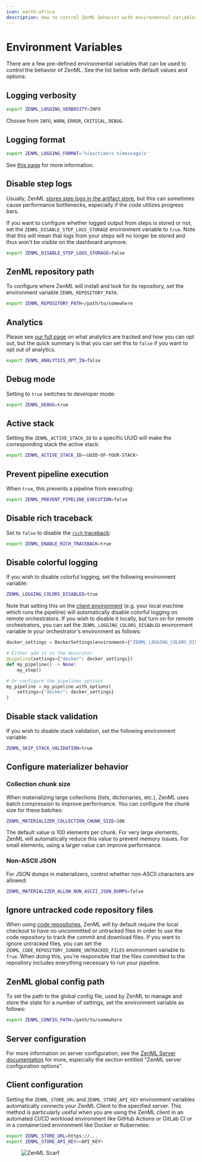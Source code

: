 ```yaml
---
icon: earth-africa
description: How to control ZenML behavior with environmental variables.
---
```


# Environment Variables

There are a few pre-defined environmental variables that can be used to control the behavior of ZenML. See the list below with default values and options:

## Logging verbosity

```bash
export ZENML_LOGGING_VERBOSITY=INFO
```

Choose from `INFO`, `WARN`, `ERROR`, `CRITICAL`, `DEBUG`.

## Logging format

```bash
export ZENML_LOGGING_FORMAT='%(asctime)s %(message)s'
```

See [this page](../how-to/control-logging/set-logging-format.md) for more information.

## Disable step logs

Usually, ZenML [stores step logs in the artifact store](../how-to/control-logging/enable-or-disable-logs-storing.md), but this can sometimes cause performance bottlenecks, especially if the code utilizes progress bars.

If you want to configure whether logged output from steps is stored or not, set the `ZENML_DISABLE_STEP_LOGS_STORAGE` environment variable to `true`. Note that this will mean that logs from your steps will no longer be stored and thus won't be visible on the dashboard anymore.

```bash
export ZENML_DISABLE_STEP_LOGS_STORAGE=false
```

## ZenML repository path

To configure where ZenML will install and look for its repository, set the environment variable `ZENML_REPOSITORY_PATH`.

```bash
export ZENML_REPOSITORY_PATH=/path/to/somewhere
```

## Analytics

Please see [our full page](global-settings.md#usage-analytics) on what analytics are tracked and how you can opt out, but the quick summary is that you can set this to `false` if you want to opt out of analytics.

```bash
export ZENML_ANALYTICS_OPT_IN=false
```

## Debug mode

Setting to `true` switches to developer mode:

```bash
export ZENML_DEBUG=true
```

## Active stack

Setting the `ZENML_ACTIVE_STACK_ID` to a specific UUID will make the corresponding stack the active stack:

```bash
export ZENML_ACTIVE_STACK_ID=<UUID-OF-YOUR-STACK>
```

## Prevent pipeline execution

When `true`, this prevents a pipeline from executing:

```bash
export ZENML_PREVENT_PIPELINE_EXECUTION=false
```

## Disable rich traceback

Set to `false` to disable the [`rich` traceback](https://rich.readthedocs.io/en/stable/traceback.html):

```bash
export ZENML_ENABLE_RICH_TRACEBACK=true
```

## Disable colorful logging

If you wish to disable colorful logging, set the following environment variable:

```bash
ZENML_LOGGING_COLORS_DISABLED=true
```

Note that setting this on the [client environment](../how-to/pipeline-development/configure-python-environments/README.md#client-environment-or-the-runner-environment) (e.g. your local machine which runs the pipeline) will automatically disable colorful logging on remote orchestrators. If you wish to disable it locally, but turn on for remote orchestrators, you can set the `ZENML_LOGGING_COLORS_DISABLED` environment variable in your orchestrator's environment as follows:

```python
docker_settings = DockerSettings(environment={"ZENML_LOGGING_COLORS_DISABLED": "false"})

# Either add it to the decorator
@pipeline(settings={"docker": docker_settings})
def my_pipeline() -> None:
    my_step()

# Or configure the pipelines options
my_pipeline = my_pipeline.with_options(
    settings={"docker": docker_settings}
)
```

## Disable stack validation

If you wish to disable stack validation, set the following environment variable:

```bash
ZENML_SKIP_STACK_VALIDATION=true
```

## Configure materializer behavior

### Collection chunk size 

When materializing large collections (lists, dictionaries, etc.), ZenML uses batch compression to improve performance. You can configure the chunk size for these batches:

```bash
ZENML_MATERIALIZER_COLLECTION_CHUNK_SIZE=100
```

The default value is 100 elements per chunk. For very large elements, ZenML will automatically reduce this value to prevent memory issues. For small elements, using a larger value can improve performance.

### Non-ASCII JSON 

For JSON dumps in materializers, control whether non-ASCII characters are allowed:

```bash
ZENML_MATERIALIZER_ALLOW_NON_ASCII_JSON_DUMPS=false
```

## Ignore untracked code repository files

When using [code repositories](../how-to/project-setup-and-management/setting-up-a-project-repository/connect-your-git-repository.md),
ZenML will by default require the local checkout to have no uncommitted or untracked files
in order to use the code repository to track the commit and download files. If you want to ignore untracked files, you can set
the `ZENML_CODE_REPOSITORY_IGNORE_UNTRACKED_FILES` environment variable to `True`. When doing this, you're responsible that
the files committed to the repository includes everything necessary to run your pipeline.

## ZenML global config path

To set the path to the global config file, used by ZenML to manage and store the state for a number of settings, set the environment variable as follows:

```bash
export ZENML_CONFIG_PATH=/path/to/somewhere
```

## Server configuration

For more information on server configuration, see the [ZenML Server documentation](../getting-started/deploying-zenml/deploy-with-docker.md#zenml-server-configuration-options) for more, especially the section entitled "ZenML server configuration options".

## Client configuration

Setting the `ZENML_STORE_URL` and `ZENML_STORE_API_KEY` environment variables automatically connects your ZenML Client to the specified server. This method is particularly useful when you are using the ZenML client in an automated CI/CD workload environment like GitHub Actions or GitLab CI or in a containerized environment like Docker or Kubernetes:

```bash
export ZENML_STORE_URL=https://...
export ZENML_STORE_API_KEY=<API_KEY>
```

<figure><img src="https://static.scarf.sh/a.png?x-pxid=f0b4f458-0a54-4fcd-aa95-d5ee424815bc" alt="ZenML Scarf"><figcaption></figcaption></figure>
